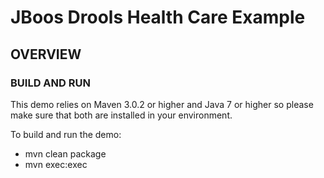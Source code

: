 # JBoos Drools Health Care Example

## OVERVIEW

### BUILD AND RUN

This demo relies on Maven 3.0.2 or higher and Java 7 or higher so please make sure that both are installed
in your environment.  

To build and run the demo:

* mvn clean package
* mvn exec:exec

